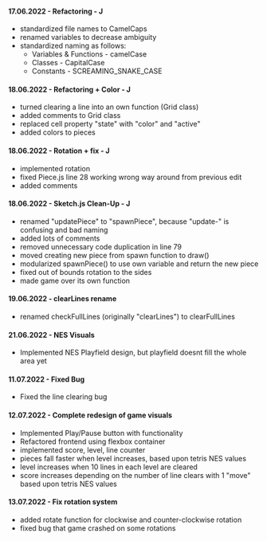 #### 17.06.2022 - Refactoring - J

-   standardized file names to CamelCaps
-   renamed variables to decrease ambiguity
-   standardized naming as follows:
    -   Variables & Functions - camelCase
    -   Classes - CapitalCase
    -   Constants - SCREAMING_SNAKE_CASE

#### 18.06.2022 - Refactoring + Color - J

-   turned clearing a line into an own function (Grid class)
-   added comments to Grid class
-   replaced cell property "state" with "color" and "active"
-   added colors to pieces

#### 18.06.2022 - Rotation + fix - J

-   implemented rotation
-   fixed Piece.js line 28 working wrong way around from previous edit
-   added comments

#### 18.06.2022 - Sketch.js Clean-Up - J

-   renamed "updatePiece" to "spawnPiece", because "update-" is confusing and bad naming
-   added lots of comments
-   removed unnecessary code duplication in line 79
-   moved creating new piece from spawn function to draw()
-   modularized spawnPiece() to use own variable and return the new piece
-   fixed out of bounds rotation to the sides
-   made game over its own function

#### 19.06.2022 - clearLines rename

-   renamed checkFullLines (originally "clearLines") to clearFullLines

#### 21.06.2022 - NES Visuals

-   Implemented NES Playfield design, but playfield doesnt fill the whole area yet

#### 11.07.2022 - Fixed Bug

-   Fixed the line clearing bug

#### 12.07.2022 - Complete redesign of game visuals

-   Implemented Play/Pause button with functionality
-   Refactored frontend using flexbox container
-   implemented score, level, line counter
-   pieces fall faster when level increases, based upon tetris NES values
-   level increases when 10 lines in each level are cleared
-   score increases depending on the number of line clears with 1 "move" based upon tetris NES values

#### 13.07.2022 - Fix rotation system

-   added rotate function for clockwise and counter-clockwise rotation
-   fixed bug that game crashed on some rotations

